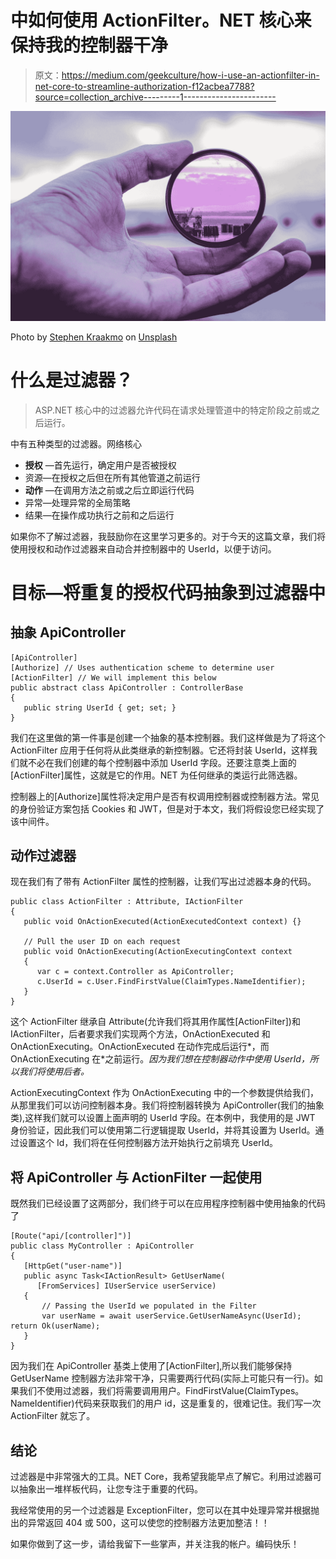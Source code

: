 # 中如何使用 ActionFilter。NET 核心来保持我的控制器干净

> 原文：<https://medium.com/geekculture/how-i-use-an-actionfilter-in-net-core-to-streamline-authorization-f12acbea7788?source=collection_archive---------1----------------------->

![](img/19861382d64a7ce183953137b4d82dd3.png)

Photo by [Stephen Kraakmo](https://unsplash.com/@srkraakmo?utm_source=medium&utm_medium=referral) on [Unsplash](https://unsplash.com?utm_source=medium&utm_medium=referral)

# 什么是过滤器？

> ASP.NET 核心中的过滤器允许代码在请求处理管道中的特定阶段之前或之后运行。

中有五种类型的过滤器。网络核心

*   **授权** —首先运行，确定用户是否被授权
*   资源—在授权之后但在所有其他管道之前运行
*   **动作** —在调用方法之前或之后立即运行代码
*   异常—处理异常的全局策略
*   结果—在操作成功执行之前和之后运行

如果你不了解过滤器，我鼓励你在这里学习更多的。对于今天的这篇文章，我们将使用授权和动作过滤器来自动合并控制器中的 UserId，以便于访问。

# 目标—将重复的授权代码抽象到过滤器中

## 抽象 ApiController

```
[ApiController]
[Authorize] // Uses authentication scheme to determine user
[ActionFilter] // We will implement this below
public abstract class ApiController : ControllerBase
{
   public string UserId { get; set; }
}
```

我们在这里做的第一件事是创建一个抽象的基本控制器。我们这样做是为了将这个 ActionFilter 应用于任何将从此类继承的新控制器。它还将封装 UserId，这样我们就不必在我们创建的每个控制器中添加 UserId 字段。还要注意类上面的[ActionFilter]属性，这就是它的作用。NET 为任何继承的类运行此筛选器。

控制器上的[Authorize]属性将决定用户是否有权调用控制器或控制器方法。常见的身份验证方案包括 Cookies 和 JWT，但是对于本文，我们将假设您已经实现了该中间件。

## 动作过滤器

现在我们有了带有 ActionFilter 属性的控制器，让我们写出过滤器本身的代码。

```
public class ActionFilter : Attribute, IActionFilter
{
   public void OnActionExecuted(ActionExecutedContext context) {}

   // Pull the user ID on each request
   public void OnActionExecuting(ActionExecutingContext context
   {
      var c = context.Controller as ApiController;
      c.UserId = c.User.FindFirstValue(ClaimTypes.NameIdentifier);
   }
}
```

这个 ActionFilter 继承自 Attribute(允许我们将其用作属性[ActionFilter])和 IActionFilter，后者要求我们实现两个方法，OnActionExecuted 和 OnActionExecuting。OnActionExecuted 在动作完成后运行*，而 OnActionExecuting 在*之前运行。*因为我们想在控制器动作中使用 UserId，所以我们将使用后者。*

ActionExecutingContext 作为 OnActionExecuting 中的一个参数提供给我们，从那里我们可以访问控制器本身。我们将控制器转换为 ApiController(我们的抽象类),这样我们就可以设置上面声明的 UserId 字段。在本例中，我使用的是 JWT 身份验证，因此我们可以使用第二行逻辑提取 UserId，并将其设置为 UserId。通过设置这个 Id，我们将在任何控制器方法开始执行之前填充 UserId。

## 将 ApiController 与 ActionFilter 一起使用

既然我们已经设置了这两部分，我们终于可以在应用程序控制器中使用抽象的代码了

```
[Route("api/[controller]")]
public class MyController : ApiController
{
   [HttpGet("user-name")]
   public async Task<IActionResult> GetUserName(
      [FromServices] IUserService userService)
   {
       // Passing the UserId we populated in the Filter
       var userName = await userService.GetUserNameAsync(UserId); return Ok(userName);
   }
}
```

因为我们在 ApiController 基类上使用了[ActionFilter],所以我们能够保持 GetUserName 控制器方法非常干净，只需要两行代码(实际上可能只有一行)。如果我们不使用过滤器，我们将需要调用用户。FindFirstValue(ClaimTypes。NameIdentifier)代码来获取我们的用户 id，这是重复的，很难记住。我们写一次 ActionFilter 就忘了。

## 结论

过滤器是中非常强大的工具。NET Core，我希望我能早点了解它。利用过滤器可以抽象出一堆样板代码，让您专注于重要的代码。

我经常使用的另一个过滤器是 ExceptionFilter，您可以在其中处理异常并根据抛出的异常返回 404 或 500，这可以使您的控制器方法更加整洁！！

如果你做到了这一步，请给我留下一些掌声，并关注我的帐户。编码快乐！